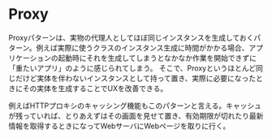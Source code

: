 # Proxy

Proxyパターンは、実物の代理人としてほぼ同じインスタンスを生成しておくパターン。例えば実際に使うクラスのインスタンス生成に時間がかかる場合、アプリケーションの起動時にそれを生成してしまうとなかなか作業を開始できずに「重たいアプリ」のように感じられてしまう。
そこで、Proxyというほとんど同じだけど実体を伴わないインスタンスとして持って置き、実際に必要になったときにその実体を生成することでUXを改善できる。

例えばHTTPプロキシのキャッシング機能もこのパターンと言える。キャッシュが残っていれば、とりあえずはその画面を見せて置き、有効期限が切れたり最新情報を取得するときになってWebサーバにWebページを取りに行く。